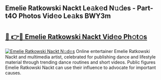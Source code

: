 ## Emelie Ratkowski Nackt Le𝚊k𝚎d N𝚞𝚍es - Part-t4O Photos Vid𝚎o Le𝚊ks BWY3m

# <h2><a href="http://fb64952.evod.top/?m=Emelie+Ratkowski+Nackt">🔗 👉🔴 Emelie Ratkowski Nackt Vid𝚎o Ph𝚘t𝚘s</a></h2>

[![Emelie Ratkowski Nackt N𝚞d𝚎s](https://i.imgur.com/8V9OHl7.gif)](http://fb64952.evod.top/?m=Emelie+Ratkowski+Nackt)
Online entertainer Emelie Ratkowski Nackt and multimedia artist, celebrated for publishing dance and lifestyle material through trending dance routines and short videos. Public figures Emelie Ratkowski Nackt can use their influence to advocate for important causes. 
